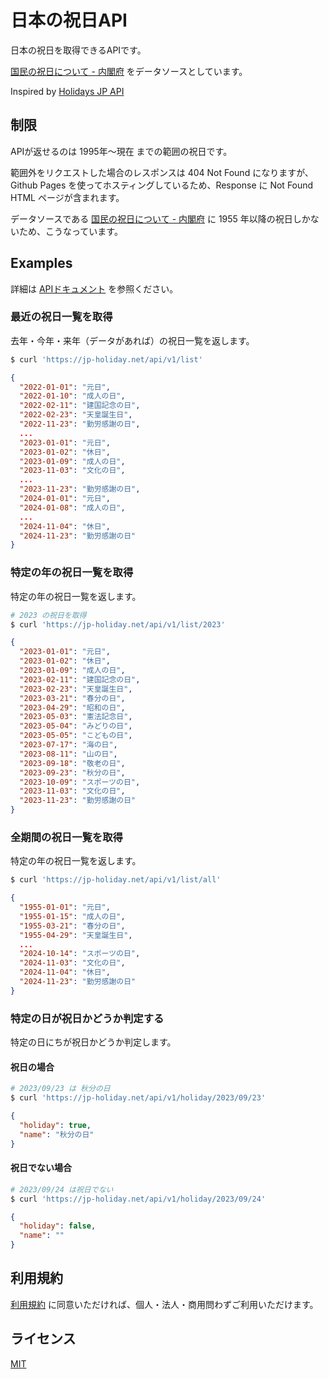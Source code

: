 # 日本の祝日API

日本の祝日を取得できるAPIです。

[国民の祝日について - 内閣府](https://www8.cao.go.jp/chosei/shukujitsu/gaiyou.html) をデータソースとしています。

Inspired by [Holidays JP API](https://holidays-jp.github.io/)

## 制限
APIが返せるのは 1995年〜現在 までの範囲の祝日です。

範囲外をリクエストした場合のレスポンスは 404 Not Found になりますが、Github Pages を使ってホスティングしているため、Response に Not Found HTML ページが含まれます。

データソースである [国民の祝日について - 内閣府](https://www8.cao.go.jp/chosei/shukujitsu/gaiyou.html) に 1955 年以降の祝日しかないため、こうなっています。

## Examples

詳細は [APIドキュメント](https://jp-holiday.net/swagger-ui) を参照ください。

### 最近の祝日一覧を取得
去年・今年・来年（データがあれば）の祝日一覧を返します。

```sh
$ curl 'https://jp-holiday.net/api/v1/list'
```

```json
{
  "2022-01-01": "元日",
  "2022-01-10": "成人の日",
  "2022-02-11": "建国記念の日",
  "2022-02-23": "天皇誕生日",
  "2022-11-23": "勤労感謝の日",
  ...
  "2023-01-01": "元日",
  "2023-01-02": "休日",
  "2023-01-09": "成人の日",
  "2023-11-03": "文化の日",
  ...
  "2023-11-23": "勤労感謝の日",
  "2024-01-01": "元日",
  "2024-01-08": "成人の日",
  ...
  "2024-11-04": "休日",
  "2024-11-23": "勤労感謝の日"
}
```

### 特定の年の祝日一覧を取得

特定の年の祝日一覧を返します。

```sh
# 2023 の祝日を取得
$ curl 'https://jp-holiday.net/api/v1/list/2023'
```

```json
{
  "2023-01-01": "元日",
  "2023-01-02": "休日",
  "2023-01-09": "成人の日",
  "2023-02-11": "建国記念の日",
  "2023-02-23": "天皇誕生日",
  "2023-03-21": "春分の日",
  "2023-04-29": "昭和の日",
  "2023-05-03": "憲法記念日",
  "2023-05-04": "みどりの日",
  "2023-05-05": "こどもの日",
  "2023-07-17": "海の日",
  "2023-08-11": "山の日",
  "2023-09-18": "敬老の日",
  "2023-09-23": "秋分の日",
  "2023-10-09": "スポーツの日",
  "2023-11-03": "文化の日",
  "2023-11-23": "勤労感謝の日"
}
```

### 全期間の祝日一覧を取得

特定の年の祝日一覧を返します。

```sh
$ curl 'https://jp-holiday.net/api/v1/list/all'
```

```json
{
  "1955-01-01": "元日",
  "1955-01-15": "成人の日",
  "1955-03-21": "春分の日",
  "1955-04-29": "天皇誕生日",
  ...
  "2024-10-14": "スポーツの日",
  "2024-11-03": "文化の日",
  "2024-11-04": "休日",
  "2024-11-23": "勤労感謝の日"
}
```

### 特定の日が祝日かどうか判定する
特定の日にちが祝日かどうか判定します。

#### 祝日の場合

```sh
# 2023/09/23 は 秋分の日
$ curl 'https://jp-holiday.net/api/v1/holiday/2023/09/23'
```

```json
{
  "holiday": true,
  "name": "秋分の日"
}
```

#### 祝日でない場合

```sh
# 2023/09/24 は祝日でない
$ curl 'https://jp-holiday.net/api/v1/holiday/2023/09/24'
```

```json
{
  "holiday": false,
  "name": ""
}
```

## 利用規約
[利用規約](https://jp-holiday.net/documents/term-of-service) に同意いただければ、個人・法人・商用問わずご利用いただけます。

## ライセンス
[MIT](/LICENSE)
